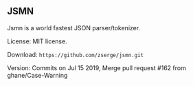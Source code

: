 
## JSMN

Jsmn is a world fastest JSON parser/tokenizer.

License: MIT license.

Download: `https://github.com/zserge/jsmn.git`

Version: Commits on Jul 15 2019, Merge pull request #162 from ghane/Case-Warning
